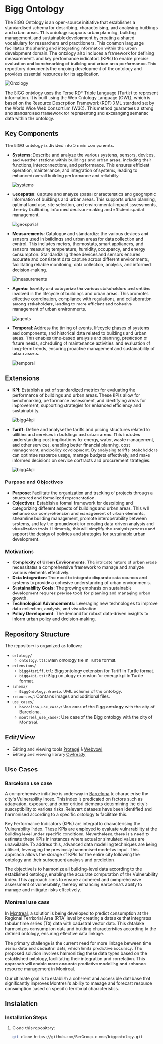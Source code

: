 # Bigg Ontology

The BIGG Ontology is an open-source initiative that establishes a standardised schema
for describing, characterising, and analysing buildings and urban areas. This ontology supports urban planning, building
management, and sustainable development by creating a shared vocabulary for researchers and practitioners. This common
language facilitates the sharing and integrating information within the urban development domain. The ontology also
includes a framework for defining measurements and key performance indicators (KPIs) to enable precise evaluation and
benchmarking of building and urban area performance. This repository documents the ongoing development of the ontology
and provides essential resources for its application.

![Ontology](resources/ontology.png)

The BIGG ontology uses the Terse RDF Triple Language (Turtle) to represent information. It is built using the Web
Ontology Language (OWL), which is based on the Resource Description Framework (RDF) XML standard set by the World Wide
Web Consortium (W3C). This method guarantees a strong and standardized framework for representing and exchanging
semantic data within the ontology.

## Key Components

The BIGG ontology is divided into 5 main components:

- **Systems**: Describe and analyze the various systems, sensors, devices, and weather stations within buildings and
  urban areas, including their functions, interconnections, and performance. This ensures efficient operation,
  maintenance, and integration of systems, leading to enhanced overall building performance and reliability.
  
  ![systems](resources/systems.png)

- **Geospatial**: Capture and analyze spatial characteristics and geographic information of buildings and urban areas.
  This supports urban planning, optimal land use, site selection, and environmental impact assessments, thereby
  facilitating informed decision-making and efficient spatial management.

  ![geospatial](resources/geospatial.png)

- **Measurements**: Catalogue and standardize the various devices and sensors used in buildings and urban areas for data
  collection and control. This includes meters, thermostats, smart appliances, and sensors measuring temperature,
  humidity, occupancy, and energy consumption. Standardizing these devices and sensors ensures accurate and consistent
  data capture across different environments, facilitating reliable monitoring, data collection, analysis, and informed
  decision-making.

  ![measurements](resources/measurement.png)

- **Agents**: Identify and categorize the various stakeholders and entities involved in the lifecycle of buildings and
  urban areas. This promotes effective coordination, compliance with regulations, and collaboration among stakeholders,
  leading to more efficient and cohesive management of urban environments.

  ![agents](resources/temporal.png)

- **Temporal**: Address the timing of events, lifecycle phases of systems and components, and historical data related to
  buildings and urban areas. This enables time-based analysis and planning, prediction of future needs, scheduling of
  maintenance activities, and evaluation of long-term trends, ensuring proactive management and sustainability of urban
  assets.

  ![temporal](resources/temporal.png)

## Extensions

- **KPI**: Establish a set of standardized metrics for evaluating the performance of buildings and urban areas. These
  KPIs allow for benchmarking, performance assessment, and identifying areas for improvement, supporting strategies for
  enhanced efficiency and sustainability.

  ![bigg4kpi](resources/bigg4kpi.png)

- **Tariff**: Define and analyse the tariffs and pricing structures related to utilities and services in buildings and
  urban areas. This includes understanding cost implications for energy, water, waste management, and other services,
  enabling better financial planning, cost management, and policy development. By analysing tariffs, stakeholders can
  optimise resource usage, manage budgets effectively, and make informed decisions on service contracts and procurement
  strategies.

  ![bigg4kpi](resources/bigg4tariff.png)

### Purpose and Objectives

- **Purpose**: Facilitate the organization and tracking of projects through a structured and formalized representation.
- **Objectives**: Establish a formal framework for describing and categorizing different aspects of buildings and urban
  areas. This will enhance our comprehension and management of urban elements, streamline building management, promote
  interoperability between systems, and lay the groundwork for creating data-driven analysis and visualization tools.
  Ultimately, this will simplify the analysis process and support the design of policies and strategies for sustainable
  urban development.

### Motivations

- **Complexity of Urban Environments**: The intricate nature of urban areas necessitates a comprehensive framework to
  manage
  and analyze various elements effectively.
- **Data Integration**: The need to integrate disparate data sources and systems to provide a cohesive understanding of
  urban environments.
- **Sustainability Goals**: The growing emphasis on sustainable development requires precise tools for planning and
  managing
  urban growth.
- **Technological Advancements**: Leveraging new technologies to improve data collection, analysis, and visualization.
- **Policy Development**: The demand for robust data-driven insights to inform urban policy and decision-making.

## Repository Structure

The repository is organized as follows:

- `ontology/`
    - `ontology.ttl`: Main ontology file in Turtle format.
- `extensions/`
    - `bigg4tariff.ttl`: Bigg ontology extension for Tariff in Turtle format.
    - `bigg4kpi.ttl`: Bigg ontology extension for energy kpi in Turtle format.
- `schema/`
    - `BiggOntology.drawio`: UML schema of the ontology.
- `resources/`: Contains images and additional files.
- `use_cases/`
    - `barcelona_use_case/`: Use case of the Bigg ontology with the city of Barcelona.
    - `montreal_use_case/`: Use case of the Bigg ontology with the city of Montreal.

## Edit/View

- Editing and viewing tools [Protegé](https://protege.stanford.edu/) & [Webvowl](https://service.tib.eu/webvowl/)
- Editing and viewing library [Owlready](https://owlready2.readthedocs.io/en/latest/)

## Use Cases

### Barcelona use case

A comprehensive initiative is underway in [Barcelona](use_cases/barcelona_use_case/README.md) to characterise the city's
Vulnerability Index. This index is
predicated on factors such as adaptation, exposure, and other critical elements determining the city's susceptibility to
various risks. Relevant datasets have been identified and harmonised according to a specific ontology to facilitate
this.

Key Performance Indicators (KPIs) are integral to characterising the Vulnerability Index. These KPIs are employed to
evaluate vulnerability at the building level under specific conditions. Nevertheless, there is a need to estimate these
KPIs in instances where actual or simulated values are unavailable. To address this, advanced data modelling techniques
are being utilised, leveraging the previously harmonised model as input. This approach allows the storage of KPIs for
the entire city following the ontology and their subsequent analysis and prediction.

The objective is to harmonize all building-level data according to the established ontology, enabling the accurate
computation of the Vulnerability Index. This approach aims to ensure a coherent and comprehensive assessment of
vulnerability, thereby enhancing Barcelona’s ability to manage and mitigate risks effectively.

### Montreal use case

In [Montreal](use_cases/montreal_use_case/README.md), a solution is being developed to predict consumption at the
Regional Territorial Area (RTA) level by
creating a datalake that integrates tabular time series (TS) data with cadastral vector data. This datalake harmonizes
consumption data and building characteristics according to the defined ontology, ensuring effective data linkage.

The primary challenge is the current need for more linkage between time series data and cadastral data, which limits
predictive accuracy. The proposed solution involves harmonizing these data types based on the established ontology,
facilitating their integration and correlation. This approach will enable more accurate predictive modelling and enhance
resource management in Montreal.

Our ultimate goal is to establish a coherent and accessible database that significantly improves Montreal's ability to
manage and forecast resource consumption based on specific territorial characteristics.

## Instalation

### Installation Steps

1. Clone this repository:
   ```bash
   git clone https://github.com/BeeGroup-cimne/biggontology.git


